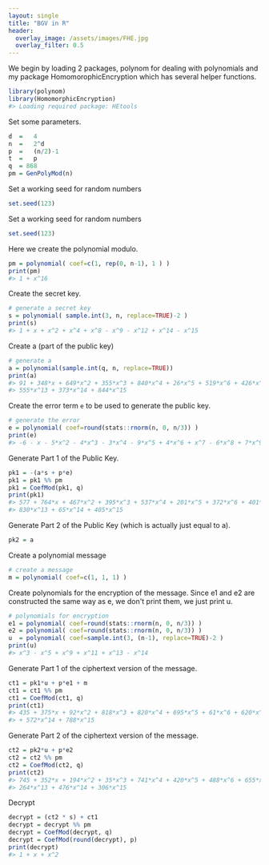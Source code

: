 ```yaml
---
layout: single
title: "BGV in R"
header:
  overlay_image: /assets/images/FHE.jpg
  overlay_filter: 0.5
---
```


We begin by loading 2 packages, polynom for dealing with polynomials and my package HomomorophicEncryption which has several helper functions.

```r
library(polynom)
library(HomomorphicEncryption)
#> Loading required package: HEtools
```

Set some parameters.

```r
d  =   4
n  =   2^d
p  =   (n/2)-1
t  =   p
q  = 868
pm = GenPolyMod(n)
```

Set a working seed for random numbers

```r
set.seed(123)
```
Set a working seed for random numbers

```r
set.seed(123)
```

Here we create the polynomial modulo.


```r
pm = polynomial( coef=c(1, rep(0, n-1), 1 ) )
print(pm)
#> 1 + x^16
```

Create the secret key.


```r
# generate a secret key
s = polynomial( sample.int(3, n, replace=TRUE)-2 )
print(s)
#> 1 + x + x^2 + x^4 + x^8 - x^9 - x^12 + x^14 - x^15
```

Create a (part of the public key)


```r
# generate a
a = polynomial(sample.int(q, n, replace=TRUE))
print(a)
#> 91 + 348*x + 649*x^2 + 355*x^3 + 840*x^4 + 26*x^5 + 519*x^6 + 426*x^7 + 649*x^8 + 766*x^9 + 211*x^10 + 590*x^11 + 593*x^12 +  
#> 555*x^13 + 373*x^14 + 844*x^15
```

Create the error term `e` to be used to generate the public key.


```r
# generate the error
e = polynomial( coef=round(stats::rnorm(n, 0, n/3)) )
print(e)
#> -6 - x - 5*x^2 - 4*x^3 - 3*x^4 - 9*x^5 + 4*x^6 + x^7 - 6*x^8 + 7*x^9 + 2*x^10 - 2*x^11 + 5*x^12 + 5*x^13 + 4*x^14 + 4*x^15
```

Generate Part 1 of the Public Key.


```r
pk1 = -(a*s + p*e)
pk1 = pk1 %% pm
pk1 = CoefMod(pk1, q)
print(pk1)
#> 577 + 764*x + 467*x^2 + 395*x^3 + 537*x^4 + 201*x^5 + 372*x^6 + 401*x^7 + 733*x^8 + 255*x^9 + 642*x^10 + 37*x^11 + 818*x^12 +  
#> 830*x^13 + 65*x^14 + 405*x^15
```

Generate Part 2 of the Public Key (which is actually just equal to a).


```r
pk2 = a
```

Create a polynomial message

```r
# create a message
m = polynomial( coef=c(1, 1, 1) )
```

Create polynomials for the encryption of the message. Since e1 and e2 are constructed the same way as e, we don't print them, we just print u.


```r
# polynomials for encryption
e1 = polynomial( coef=round(stats::rnorm(n, 0, n/3)) )
e2 = polynomial( coef=round(stats::rnorm(n, 0, n/3)) )
u  = polynomial( coef=sample.int(3, (n-1), replace=TRUE)-2 )
print(u)
#> x^3 - x^5 + x^9 + x^11 + x^13 - x^14
```

Generate Part 1 of the ciphertext version of the message.


```r
ct1 = pk1*u + p*e1 + m
ct1 = ct1 %% pm
ct1 = CoefMod(ct1, q)
print(ct1)
#> 435 + 375*x + 92*x^2 + 818*x^3 + 820*x^4 + 695*x^5 + 61*x^6 + 620*x^7 + 86*x^8 + 392*x^9 + 533*x^10 + 420*x^11 + 701*x^12 + 159*x^13  
#> + 572*x^14 + 788*x^15
```

Generate Part 2 of the ciphertext version of the message.


```r
ct2 = pk2*u + p*e2
ct2 = ct2 %% pm
ct2 = CoefMod(ct2, q)
print(ct2)
#> 745 + 352*x + 194*x^2 + 35*x^3 + 741*x^4 + 420*x^5 + 488*x^6 + 655*x^7 + 511*x^8 + 241*x^9 + 796*x^10 + 149*x^11 + 530*x^12 +  
#> 264*x^13 + 476*x^14 + 306*x^15
```

Decrypt


```r
decrypt = (ct2 * s) + ct1
decrypt = decrypt %% pm
decrypt = CoefMod(decrypt, q)
decrypt = CoefMod(round(decrypt), p)
print(decrypt)
#> 1 + x + x^2
```
